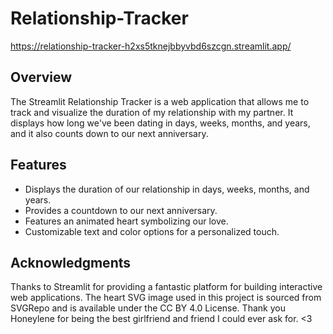 # Relationship-Tracker
https://relationship-tracker-h2xs5tknejbbyvbd6szcgn.streamlit.app/

## Overview
The Streamlit Relationship Tracker is a web application that allows me to track and visualize the duration of my relationship with my partner. It displays how long we've been dating in days, weeks, months, and years, and it also counts down to our next anniversary.

## Features
- Displays the duration of our relationship in days, weeks, months, and years.
- Provides a countdown to our next anniversary.
- Features an animated heart symbolizing our love.
- Customizable text and color options for a personalized touch.

## Acknowledgments
Thanks to Streamlit for providing a fantastic platform for building interactive web applications.
The heart SVG image used in this project is sourced from SVGRepo and is available under the CC BY 4.0 License.
Thank you Honeylene for being the best girlfriend and friend I could ever ask for. <3
